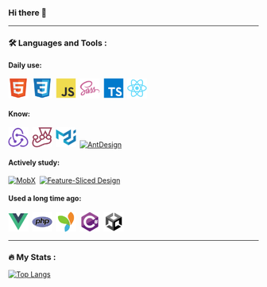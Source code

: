 ### Hi there 👋
***

### :hammer_and_wrench: Languages and Tools :

#### Daily use:

<a href="https://wikipedia.org/wiki/HTML5" target="_blank"
    ><img
        src="https://github.com/devicons/devicon/blob/master/icons/html5/html5-original.svg"
        title="HTML5"
        alt="HTML"
        width="40"
        height="40"
/></a>&nbsp;
<a href="https://wikipedia.org/wiki/CSS" target="_blank"
    ><img
        src="https://github.com/devicons/devicon/blob/master/icons/css3/css3-original.svg"
        title="CSS"
        alt="CSS"
        width="40"
        height="40"
/></a>&nbsp;
<a href="https://developer.mozilla.org/en-US/docs/Web/JavaScript" target="_blank"
    ><img
        src="https://github.com/devicons/devicon/blob/master/icons/javascript/javascript-original.svg"
        title="JavaScript"
        alt="JavaScript"
        width="40"
        height="40"
/></a>&nbsp;
<a href="https://sass-lang.com" target="_blank"
    ><img
        src="https://github.com/devicons/devicon/blob/master/icons/sass/sass-original.svg"
        title="Sass"
        alt="Sass"
        width="40"
        height="40"
/></a>&nbsp;
<a href="https://www.typescriptlang.org" target="_blank"
    ><img
        src="https://github.com/devicons/devicon/blob/master/icons/typescript/typescript-original.svg"
        title="Typescript"
        alt="Typescript"
        width="40"
        height="40"
/></a>&nbsp;
<a href="https://reactjs.org" target="_blank"
    ><img
     src="https://github.com/devicons/devicon/blob/master/icons/react/react-original.svg"
     title="React"
     alt="React"
     width="40"
     height="40"
/></a>&nbsp;

#### Know:

<a href="https://redux.js.org" target="_blank"
    ><img
        src="https://github.com/devicons/devicon/blob/master/icons/redux/redux-original.svg"
        title="Redux"
        alt="Redux"
        width="40"
        height="40"
/></a>&nbsp;
<a href="https://jestjs.io" target="_blank"
    ><img
        src="https://github.com/devicons/devicon/blob/master/icons/jest/jest-plain.svg"
        title="Jest"
        alt="Jest"
        width="40"
        height="40"
/></a>&nbsp;
<a href="https://mui.com" target="_blank"
    ><img
        src="https://github.com/devicons/devicon/blob/master/icons/materialui/materialui-original.svg"
        title="MUI"
        alt="MUI"
        width="40"
        height="40"
/></a>&nbsp;
<a href="https://ant.design" target="_blank"
    ><img
        src="https://gw.alipayobjects.com/zos/rmsportal/KDpgvguMpGfqaHPjicRK.svg"
        title="AntDesign"
        alt="AntDesign"
        width="40"
        height="40"
/></a>&nbsp;

#### Actively study:

<a href="https://mobx.js.org/README.html" target="_blank"
    ><img
        src="https://cdn.worldvectorlogo.com/logos/mobx.svg"
        alt="MobX"
        title="MobX"
        width="40"
        height="40" /></a>&nbsp;
<a href="https://feature-sliced.design" target="_blank"
    ><img
        src="https://yt3.googleusercontent.com/yRqQXnAE-PcQw8BFwDUWMraKsxXbbhOOUWITGCnVPujqpYvTRGksilxEiAGOnGie1eiC0CbmqQ=s176-c-k-c0x00ffffff-no-rj"
        alt="Feature-Sliced Design"
        title="Feature-Sliced Design"
        width="40"
        height="40"
/></a>&nbsp;

#### Used a long time ago:

<a href="https://vuejs.org/" target="_blank"
    ><img
        src="https://github.com/devicons/devicon/blob/master/icons/vuejs/vuejs-original.svg"
        title="PHP"
        alt="PHP"
        width="40"
        height="40"
/></a>&nbsp;
<a href="https://www.php.net" target="_blank"
    ><img
        src="https://github.com/devicons/devicon/blob/master/icons/php/php-original.svg"
        title="PHP"
        alt="PHP"
        width="40"
        height="40"
/></a>&nbsp;
<a href="https://www.yiiframework.com/" target="_blank"
    ><img
        src="https://github.com/devicons/devicon/blob/master/icons/yii/yii-original.svg"
        title="Yii2"
        alt="Yii2"
        width="40"
        height="40"
/></a>&nbsp;
<a href="https://learn.microsoft.com/en-us/dotnet/csharp" target="_blank"
    ><img
        src="https://github.com/devicons/devicon/blob/master/icons/csharp/csharp-original.svg"
        title="C#"
        alt="C#"
        width="40"
        height="40"
/></a>&nbsp;
<a href="https://unity.com" target="_blank"
    ><img
        src="https://github.com/devicons/devicon/blob/master/icons/unity/unity-original.svg"
        title="Unity"
        alt="Unity"
        width="40"
        height="40"
/></a>&nbsp;

***

### :fire: My Stats :

<!-- [![GitHub Streak](https://streak-stats.demolab.com/?user=egas099)](https://git.io/streak-stats) -->

[![Top Langs](https://github-readme-stats.vercel.app/api/top-langs/?username=egas099&layout=compact)](https://github.com/anuraghazra/github-readme-stats)

<!--
**Egas099/egas099** is a ✨ _special_ ✨ repository because its `README.md` (this file) appears on your GitHub profile.

Here are some ideas to get you started:

- 🔭 I’m currently working on ...
- 🌱 I’m currently learning ...
- 👯 I’m looking to collaborate on ...
- 🤔 I’m looking for help with ...
- 💬 Ask me about ...
- 📫 How to reach me: ...
- 😄 Pronouns: ...
- ⚡ Fun fact: ...
-->
